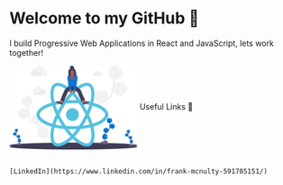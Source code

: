 # Welcome to my GitHub 👋


I build Progressive Web Applications in React and JavaScript, lets work together!
 
<img align="center" height="150" padding="20" margin="20" src="./undraw_react_y7wq.svg"> Useful Links :link:

                                                                                         [LinkedIn](https://www.linkedin.com/in/frank-mcnulty-591785151/)
